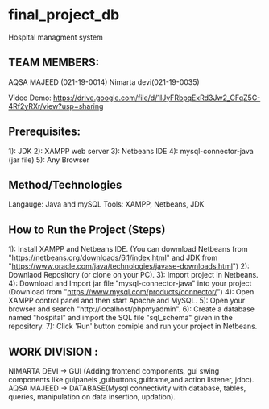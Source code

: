 # final_project_db
Hospital managment system

## TEAM MEMBERS:
AQSA MAJEED (021-19-0014)
Nimarta devi(021-19-0035)

Video Demo: https://drive.google.com/file/d/1IJyFRbpqExRd3Jw2_CFqZ5C-4Rf2yRXr/view?usp=sharing

## Prerequisites: 
1): JDK 
2): XAMPP web server
3): Netbeans IDE 
4): mysql-connector-java (jar file)
5): Any Browser

## Method/Technologies
Langauge: Java and mySQL
Tools: XAMPP, Netbeans, JDK

## How to Run the Project (Steps)
1): Install XAMPP and Netbeans IDE. (You can dowmload Netbeans from "https://netbeans.org/downloads/6.1/index.html"  and JDK from "https://www.oracle.com/java/technologies/javase-downloads.html")
2): Downlaod Repository (or clone on your PC).
3): Import project in Netbeans.
4): Download and Import jar file "mysql-connector-java" into your project (Download from "https://www.mysql.com/products/connector/")
4): Open XAMPP control panel and then start Apache and MySQL. 
5): Open your browser and search "http://localhost/phpmyadmin".
6): Create a database named "hospital" and import the SQL file "sql_schema" given in the repository. 
7): Click 'Run' button comiple and run your project in Netbeans.

## WORK DIVISION :
NIMARTA DEVI -> GUI (Adding frontend components, gui swing components like guipanels ,guibuttons,guiframe,and action listener, jdbc).
AQSA MAJEED  -> DATABASE(Mysql connectivity with database, tables, queries, manipulation on data insertion, updation).
